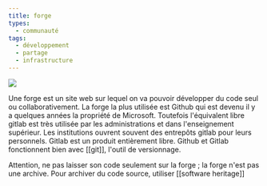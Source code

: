 ```yaml
---
title: forge
types:
  - communauté
tags:
  - développement
  - partage
  - infrastructure
---
```


![](github.png)

Une forge est un site web sur lequel on va pouvoir développer du code seul ou collaborativement. La forge la plus utilisée est Github qui est devenu il y a quelques années la propriété de Microsoft. Toutefois l'équivalent libre gitlab est très utilisée par les administrations et dans l'enseignement supérieur. Les institutions ouvrent souvent des entrepôts gitlab pour leurs personnels. Gitlab est un produit entièrement libre. 
Github et Gitlab fonctionnent bien avec [[git]], l'outil de versionnage. 

Attention, ne pas laisser son code seulement sur la forge ; la forge n'est pas une archive. Pour archiver du code source, utiliser [[software heritage]] 
